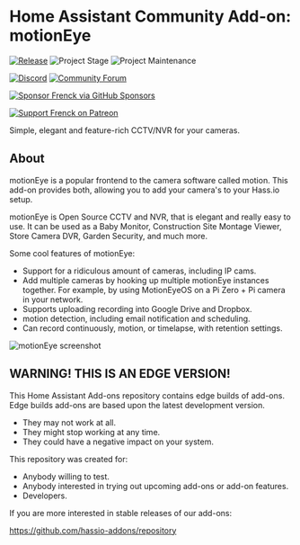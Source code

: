 # Home Assistant Community Add-on: motionEye

[![Release][release-shield]][release] ![Project Stage][project-stage-shield] ![Project Maintenance][maintenance-shield]

[![Discord][discord-shield]][discord] [![Community Forum][forum-shield]][forum]

[![Sponsor Frenck via GitHub Sponsors][github-sponsors-shield]][github-sponsors]

[![Support Frenck on Patreon][patreon-shield]][patreon]

Simple, elegant and feature-rich CCTV/NVR for your cameras.

## About

motionEye is a popular frontend to the camera software called motion. This add-on provides both, allowing you to add your camera's to your Hass.io setup.

motionEye is Open Source CCTV and NVR, that is elegant and really easy to use. It can be used as a Baby Monitor, Construction Site Montage Viewer, Store Camera DVR, Garden Security, and much more.

Some cool features of motionEye:

- Support for a ridiculous amount of cameras, including IP cams.
- Add multiple cameras by hooking up multiple motionEye instances together.
  For example, by using MotionEyeOS on a Pi Zero + Pi camera in your network.
- Supports uploading recording into Google Drive and Dropbox.
- motion detection, including email notification and scheduling.
- Can record continuously, motion, or timelapse, with retention settings.

![motionEye screenshot][screenshot]

## WARNING! THIS IS AN EDGE VERSION!

This Home Assistant Add-ons repository contains edge builds of add-ons.
Edge builds add-ons are based upon the latest development version.

- They may not work at all.
- They might stop working at any time.
- They could have a negative impact on your system.

This repository was created for:

- Anybody willing to test.
- Anybody interested in trying out upcoming add-ons or add-on features.
- Developers.

If you are more interested in stable releases of our add-ons:

<https://github.com/hassio-addons/repository>

[discord-shield]: https://img.shields.io/discord/478094546522079232.svg
[discord]: https://discord.me/hassioaddons
[forum-shield]: https://img.shields.io/badge/community-forum-brightgreen.svg
[forum]: https://community.home-assistant.io/t/home-assistant-community-add-on-motioneye/71826?u=frenck
[github-sponsors-shield]: https://frenck.dev/wp-content/uploads/2019/12/github_sponsor.png
[github-sponsors]: https://github.com/sponsors/frenck
[maintenance-shield]: https://img.shields.io/maintenance/yes/2021.svg
[patreon-shield]: https://frenck.dev/wp-content/uploads/2019/12/patreon.png
[patreon]: https://www.patreon.com/frenck
[project-stage-shield]: https://img.shields.io/badge/project%20stage-experimental-yellow.svg
[release-shield]: https://img.shields.io/badge/version-ff5f61b-blue.svg
[release]: https://github.com/hassio-addons/addon-motioneye/tree/ff5f61b
[screenshot]: https://github.com/hassio-addons/addon-motioneye/raw/main/images/screenshot.png